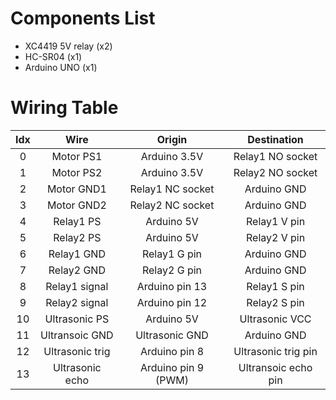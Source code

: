 # Components List

* XC4419 5V relay (x2)
* HC-SR04 (x1)
* Arduino UNO (x1)

# Wiring Table

| Idx | Wire | Origin | Destination |
| :-: | :-: | :-: | :-: |
| 0 | Motor PS1 | Arduino 3.5V | Relay1 NO socket |
| 1 | Motor PS2 | Arduino 3.5V | Relay2 NO socket |
| 2 | Motor GND1 | Relay1 NC socket | Arduino GND |
| 3 | Motor GND2 | Relay2 NC socket | Arduino GND |
| 4 | Relay1 PS | Arduino 5V | Relay1 V pin |
| 5 | Relay2 PS | Arduino 5V | Relay2 V pin |
| 6 | Relay1 GND | Relay1 G pin | Arduino GND |
| 7 | Relay2 GND | Relay2 G pin | Arduino GND |
| 8 | Relay1 signal | Arduino pin 13 | Relay1 S pin |
| 9 | Relay2 signal | Arduino pin 12 | Relay2 S pin |
| 10 | Ultrasonic PS | Arduino 5V | Ultrasonic VCC |
| 11 | Ultransoic GND | Ultrasonic GND | Arduino GND |
| 12 | Ultrasonic trig | Arduino pin 8 | Ultrasonic trig pin |
| 13 | Ultrasonic echo | Arduino pin 9 (PWM) | Ultransoic echo pin |